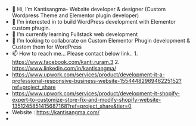 - 👋 Hi, I’m Kantisangma- Website developer & designer (Custom Wordpress Theme and Elementor plugin developer)
- 👀 I’m interested in to build WordPress development with Elementor custom phugin.
- 🌱 I’m currently learning Fullstack web development
- 💞️ I’m looking to collaborate on Custom Elementor Phugin development & Custom them for WordPress
- 📫 How to reach me... Please contact below link.. 1.  https://www.facebook.com/kanti.ruram.3     2. https://www.linkedin.com/in/kantisangma/
-  https://www.upwork.com/services/product/development-it-a-professional-responsive-business-website-1554448296946225152?ref=project_share
-  https://www.upwork.com/services/product/development-it-shopify-expert-to-customize-store-fix-and-modify-shopify-website-1351245851415687168?ref=project_share&tier=0
-  Website : https://kantisangma.com/
- 

<!---
sangmalearn/sangmalearn is a ✨ special ✨ repository because its `README.md` (this file) appears on your GitHub profile.
You can click the Preview link to take a look at your changes.
--->

